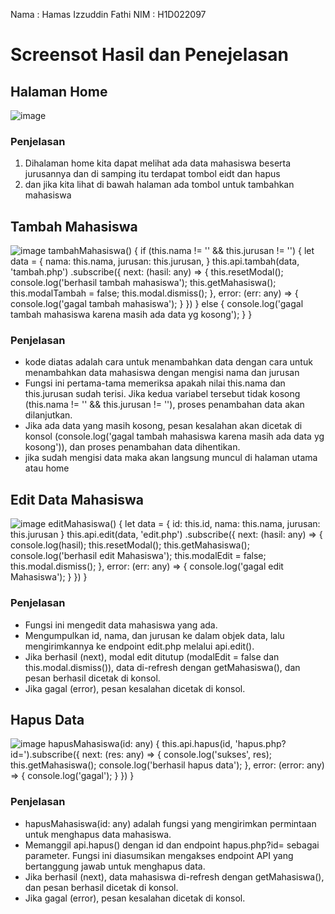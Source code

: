 Nama  : Hamas Izzuddin Fathi
NIM   : H1D022097

# Screensot Hasil dan Penejelasan 
## Halaman Home
![image](https://github.com/user-attachments/assets/1408da3c-c033-4e46-91cc-28c72c7122a3)

### Penjelasan
1. Dihalaman home kita dapat melihat ada data mahasiswa beserta jurusannya dan di samping itu terdapat tombol eidt dan hapus
2. dan jika kita lihat di bawah halaman ada tombol untuk tambahkan mahasiswa

## Tambah Mahasiswa
![image](https://github.com/user-attachments/assets/fcdaf9e5-461e-45b6-b376-98f617db5432)
tambahMahasiswa() {
    if (this.nama != '' && this.jurusan != '') {
      let data = {
        nama: this.nama,
        jurusan: this.jurusan,
      }
      this.api.tambah(data, 'tambah.php')
        .subscribe({
          next: (hasil: any) => {
            this.resetModal();
            console.log('berhasil tambah mahasiswa');
            this.getMahasiswa();
            this.modalTambah = false;
            this.modal.dismiss();
          },
          error: (err: any) => {
            console.log('gagal tambah mahasiswa');
          }
        })
    } else {
      console.log('gagal tambah mahasiswa karena masih ada data yg kosong');
    }
  }
  
### Penjelasan
- kode diatas adalah cara untuk menambahkan data dengan cara untuk menambahkan data mahasiswa dengan mengisi nama dan jurusan
- Fungsi ini pertama-tama memeriksa apakah nilai this.nama dan this.jurusan sudah terisi. Jika kedua variabel tersebut tidak kosong (this.nama != '' && this.jurusan != ''), proses penambahan data akan dilanjutkan.
- Jika ada data yang masih kosong, pesan kesalahan akan dicetak di konsol (console.log('gagal tambah mahasiswa karena masih ada data yg kosong')), dan proses penambahan data dihentikan.
- jika sudah mengisi data maka akan langsung muncul di halaman utama atau home

## Edit Data Mahasiswa
![image](https://github.com/user-attachments/assets/7ed7e406-c39b-40b1-93ae-e016f59cb2a3)
editMahasiswa() {
    let data = {
      id: this.id,
      nama: this.nama,
      jurusan: this.jurusan
    }
    this.api.edit(data, 'edit.php')
      .subscribe({
        next: (hasil: any) => {
          console.log(hasil);
          this.resetModal();
          this.getMahasiswa();
          console.log('berhasil edit Mahasiswa');
          this.modalEdit = false;
          this.modal.dismiss();
        },
        error: (err: any) => {
          console.log('gagal edit Mahasiswa');
        }
      })
  }

### Penjelasan 
- Fungsi ini mengedit data mahasiswa yang ada.
- Mengumpulkan id, nama, dan jurusan ke dalam objek data, lalu mengirimkannya ke endpoint edit.php melalui api.edit().
- Jika berhasil (next), modal edit ditutup (modalEdit = false dan this.modal.dismiss()), data di-refresh dengan getMahasiswa(), dan pesan berhasil dicetak di konsol.
- Jika gagal (error), pesan kesalahan dicetak di konsol.

## Hapus Data
![image](https://github.com/user-attachments/assets/c16f35dc-262d-44e0-b36f-c0baf48ba3c5)
hapusMahasiswa(id: any) {
    this.api.hapus(id,
      'hapus.php?id=').subscribe({
        next: (res: any) => {
          console.log('sukses', res);
          this.getMahasiswa();
          console.log('berhasil hapus data');
        },
        error: (error: any) => {
          console.log('gagal');
        }
      })
  }
  
### Penjelasan
- hapusMahasiswa(id: any) adalah fungsi yang mengirimkan permintaan untuk menghapus data mahasiswa.
- Memanggil api.hapus() dengan id dan endpoint hapus.php?id= sebagai parameter. Fungsi ini diasumsikan mengakses endpoint API yang bertanggung jawab untuk menghapus data.
- Jika berhasil (next), data mahasiswa di-refresh dengan getMahasiswa(), dan pesan berhasil dicetak di konsol.
- Jika gagal (error), pesan kesalahan dicetak di konsol.

